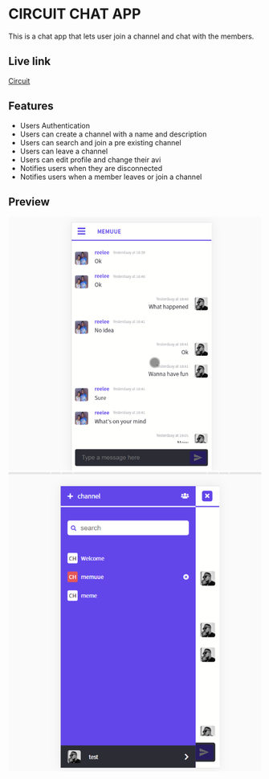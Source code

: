 # CIRCUIT CHAT APP
This is a chat app that lets user join a channel and chat with the members. 

## Live link
[Circuit](https://calm-meadow-71961.herokuapp.com)

## Features
  * Users Authentication
  * Users can create a channel with a name and description
  * Users can search and join a pre existing channel
  * Users can leave a channel
  * Users can edit profile and change their avi
  * Notifies users when they are disconnected
  * Notifies users when a member leaves or join a channel

  ## Preview
  ![chat a](https://github.com/readwarn/Authentication/blob/main/client/src/assets/chat-a.png "preview a")
  ![chat b](https://github.com/readwarn/Authentication/blob/main/client/src/assets/chat-b.png "preview b")